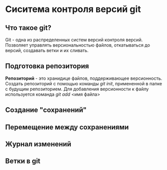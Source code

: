 # Сиситема контроля версий git

## Что такое git?
Git - одна из распределенных систем версий контроля версий. Позволяет управлять версиональностью файлов, откатываться до версий, создавать ветки и их сливать.

## Подготовка репозитория
**Репозиторий** - это хранидице файлов, поддерживающее версионность. Создать репозиторий с помощью команды *git init*, примененной в папке с будущим репозиторием.
Для добавления версионности к файлу используется команда *git add* <имя файла>
## Создание "сохранений"

## Перемещение между сохранениями

## Журнал изменений

## Ветки в git
